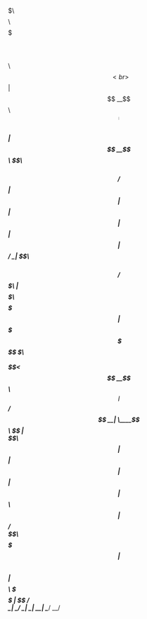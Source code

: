    $$\     $$$$$$$\      $$$$$$$$\     $$$$$$$\       $$$$$$$$\       $$$$$$\     $$\ <br>                             
  $$  |    $$  __$$\     $$  _____|    $$  __$$\      $$  _____|     $$  __$$\    \$$\  <br>              
 $$  /     $$ |  $$ |    $$ |          $$ |  $$ |     $$ |           $$ /  \__|    \$$\   <br>     
$$  /      $$$$$$$\ |    $$$$$\        $$$$$$$  |     $$$$$\         \$$$$$$\       \$$\   <br>   
\$$<       $$  __$$\     $$  __|       $$  ____/      $$  __|         \____$$\      $$  |  <br> 
 \$$\      $$ |  $$ |    $$ |          $$ |           $$ |           $$\   $$ |    $$  /  <br> 
  \$$\     $$$$$$$  |    $$$$$$$$\     $$ |           $$$$$$$$\      \$$$$$$  |   $$  /  <br> 
   \__|    \_______/     \________|     \__|          \________|      \______/    \__/   <br> 
